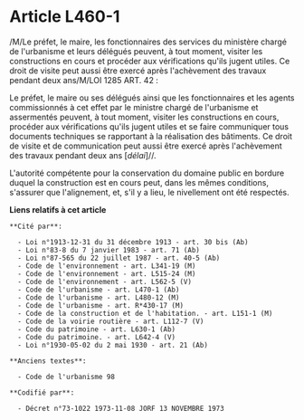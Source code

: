 # Article L460-1

/M/Le préfet, le maire, les fonctionnaires des services du ministère chargé de l'urbanisme et leurs délégués peuvent, à tout
moment, visiter les constructions en cours et procéder aux vérifications qu'ils jugent utiles. Ce droit de visite peut aussi
être exercé après l'achèvement des travaux pendant deux ans/M/LOI  1285 ART. 42 :

Le préfet, le maire ou ses délégués ainsi que les fonctionnaires et les agents commissionnés à cet effet par le ministre
chargé de l'urbanisme et assermentés peuvent, à tout moment, visiter les constructions en cours, procéder aux vérifications
qu'ils jugent utiles et se faire communiquer tous documents techniques se rapportant à la réalisation des bâtiments. Ce droit
de visite et de communication peut aussi être exercé après l'achèvement des travaux pendant deux ans [*délai*]//.

L'autorité compétente pour la conservation du domaine public en bordure duquel la construction est en cours peut, dans les
mêmes conditions, s'assurer que l'alignement, et, s'il y a lieu, le nivellement ont été respectés.

**Liens relatifs à cet article**

	**Cité par**:

	  - Loi n°1913-12-31 du 31 décembre 1913 - art. 30 bis (Ab)
	  - Loi n°83-8 du 7 janvier 1983 - art. 71 (Ab)
	  - Loi n°87-565 du 22 juillet 1987 - art. 40-5 (Ab)
	  - Code de l'environnement - art. L341-19 (M)
	  - Code de l'environnement - art. L515-24 (M)
	  - Code de l'environnement - art. L562-5 (V)
	  - Code de l'urbanisme - art. L470-1 (Ab)
	  - Code de l'urbanisme - art. L480-12 (M)
	  - Code de l'urbanisme - art. R*430-17 (M)
	  - Code de la construction et de l'habitation. - art. L151-1 (M)
	  - Code de la voirie routière - art. L112-7 (V)
	  - Code du patrimoine - art. L630-1 (Ab)
	  - Code du patrimoine. - art. L642-4 (V)
	  - Loi n°1930-05-02 du 2 mai 1930 - art. 21 (Ab)

	**Anciens textes**:

	  - Code de l'urbanisme 98

	**Codifié par**:

	  - Décret n°73-1022 1973-11-08 JORF 13 NOVEMBRE 1973
